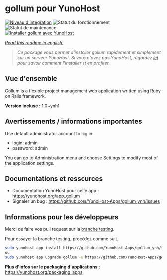 <!--
N.B.: This README was automatically generated by https://github.com/YunoHost/apps/tree/master/tools/README-generator
It shall NOT be edited by hand.
-->

# gollum pour YunoHost

[![Niveau d'intégration](https://dash.yunohost.org/integration/gollum.svg)](https://dash.yunohost.org/appci/app/gollum) ![Statut du fonctionnement](https://ci-apps.yunohost.org/ci/badges/gollum.status.svg) ![Statut de maintenance](https://ci-apps.yunohost.org/ci/badges/gollum.maintain.svg)  
[![Installer gollum avec YunoHost](https://install-app.yunohost.org/install-with-yunohost.svg)](https://install-app.yunohost.org/?app=gollum)

*[Read this readme in english.](./README.md)*

> *Ce package vous permet d'installer gollum rapidement et simplement sur un serveur YunoHost.
Si vous n'avez pas YunoHost, regardez [ici](https://yunohost.org/#/install) pour savoir comment l'installer et en profiter.*

## Vue d'ensemble

Gollum is a flexible project management web application written using Ruby on Rails framework.


**Version incluse :** 1.0~ynh1
## Avertissements / informations importantes

Use default administrator account to log in:

- login: admin
- password: admin

You can go to Administration menu and choose Settings to modify most of the application settings.

## Documentations et ressources

* Documentation YunoHost pour cette app : <https://yunohost.org/app_gollum>
* Signaler un bug : <https://github.com/YunoHost-Apps/gollum_ynh/issues>

## Informations pour les développeurs

Merci de faire vos pull request sur la [branche testing](https://github.com/YunoHost-Apps/gollum_ynh/tree/testing).

Pour essayer la branche testing, procédez comme suit.

``` bash
sudo yunohost app install https://github.com/YunoHost-Apps/gollum_ynh/tree/testing --debug
ou
sudo yunohost app upgrade gollum -u https://github.com/YunoHost-Apps/gollum_ynh/tree/testing --debug
```

**Plus d'infos sur le packaging d'applications :** <https://yunohost.org/packaging_apps>
